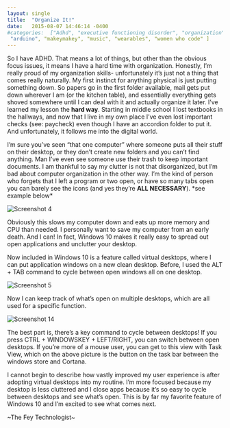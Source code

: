 ```yaml
---
layout: single
title:  "Organize It!"
date:   2015-08-07 14:46:14 -0400        
#categories:  ["Adhd", "executive functioning disorder", "organization", "task view", "virtual desktop", "windows 10"
 "arduino", "makeymakey", "music", "wearables", "women who code" ]
---
```


So I have ADHD. That means a lot of things, but other than the obvious focus issues, it means I have a hard time with organization. Honestly, I’m really proud of my organization skills- unfortunately it’s just not a thing that comes really naturally. My first instinct for anything physical is just putting something down. So papers go in the first folder available, mail gets put down wherever I am (or the kitchen table), and essentially everything gets shoved somewhere until I can deal with it and actually organize it later. I’ve learned my lesson the **hard way**. Starting in middle school I lost textbooks in the hallways, and now that I live in my own place I’ve even lost important checks (see: paycheck) even though I have an accordion folder to put it. And unfortunately, it follows me into the digital world.

I’m sure you’ve seen “that one computer” where someone puts all their stuff on their desktop, or they don’t create new folders and you can’t find anything. Man I’ve even see someone use their trash to keep important documents. I am thankful to say my clutter is not that disorganized, but I’m bad about computer organization in the other way. I’m the kind of person who forgets that I left a program or two open, or have so many tabs open you can barely see the icons (and yes they’re **ALL NECESSARY**). \*see example below\*

![Screenshot 4](https://ashanhol.github.io/assets/images/organize_it/Screenshot-4.png)

Obviously this slows my computer down and eats up more memory and CPU than needed. I personally want to save my computer from an early death. And I can! In fact, Windows 10 makes it really easy to spread out open applications and unclutter your desktop.

Now included in Windows 10 is a feature called virtual desktops, where I can put application windows on a new clean desktop. Before, I used the ALT + TAB command to cycle between open windows all on one desktop.

![Screenshot 5](https://ashanhol.github.io/assets/images/organize_it/Screenshot-5.png)

Now I can keep track of what’s open on multiple desktops, which are all used for a specific function.

![Screenshot 14](https://ashanhol.github.io/assets/images/organize_it/Screenshot-14.png)

The best part is, there’s a key command to cycle between desktops! If you press CTRL + WINDOWSKEY + LEFT/RIGHT, you can switch between open desktops. If you’re more of a mouse user, you can get to this view with Task View, which on the above picture is the button on the task bar between the windows store and Cortana.

I cannot begin to describe how vastly improved my user experience is after adopting virtual desktops into my routine. I’m more focused because my desktop is less cluttered and I close apps because it’s so easy to cycle between desktops and see what’s open. This is by far my favorite feature of Windows 10 and I’m excited to see what comes next.

 

\~The Fey Technologist\~